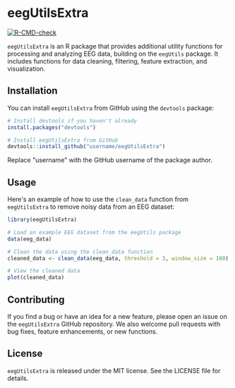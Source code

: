 # eegUtilsExtra

[![R-CMD-check](https://github.com/cincibrainlab/eegUtilsExtra/actions/workflows/main.yml/badge.svg)](https://github.com/cincibrainlab/eegUtilsExtra/actions/workflows/main.yml)


`eegUtilsExtra` is an R package that provides additional utility functions for processing and analyzing EEG data, building on the `eegUtils` package. It includes functions for data cleaning, filtering, feature extraction, and visualization.

## Installation

You can install `eegUtilsExtra` from GitHub using the `devtools` package:

```r
# Install devtools if you haven't already
install.packages("devtools")

# Install eegUtilsExtra from GitHub
devtools::install_github("username/eegUtilsExtra")
```

Replace "username" with the GitHub username of the package author.

## Usage

Here's an example of how to use the `clean_data` function from `eegUtilsExtra` to remove noisy data from an EEG dataset:

```r
library(eegUtilsExtra)

# Load an example EEG dataset from the eegUtils package
data(eeg_data)

# Clean the data using the clean_data function
cleaned_data <- clean_data(eeg_data, threshold = 3, window_size = 100)

# View the cleaned data
plot(cleaned_data)
```

## Contributing

If you find a bug or have an idea for a new feature, please open an issue on the `eegUtilsExtra` GitHub repository. We also welcome pull requests with bug fixes, feature enhancements, or new functions.

## License

`eegUtilsExtra` is released under the MIT license. See the LICENSE file for details.
